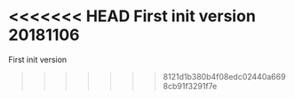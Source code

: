 <<<<<<< HEAD
First init version 20181106
=======
First init version
>>>>>>> 8121d1b380b4f08edc02440a6698cb91f3291f7e
